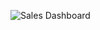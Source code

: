 ![Sales Dashboard](https://github.com/mostafaEltib/Sales-Dashboard-For-Electronic-Shop/assets/108897691/307d1a99-3b48-46f0-af39-a9426105c9e1)
